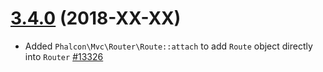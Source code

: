 # [3.4.0](https://github.com/phalcon/cphalcon/releases/tag/v3.4.0) (2018-XX-XX)
- Added `Phalcon\Mvc\Router\Route::attach` to add `Route` object directly into `Router` [#13326](https://github.com/phalcon/cphalcon/issues/13326)
